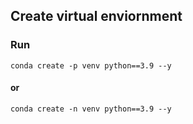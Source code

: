 ## Create virtual enviornment 

### Run
```
conda create -p venv python==3.9 --y
```

#### or

```
conda create -n venv python==3.9 --y
```
